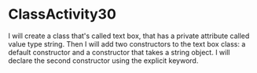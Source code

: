 # ClassActivity30
I will create a class that's called text box, that has a private attribute called value type string. Then I will add two constructors to the text box class: a default constructor and a constructor that takes a string object. I will declare the second constructor using the explicit keyword.
